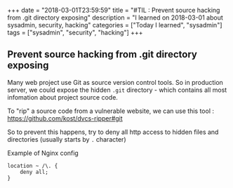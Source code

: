 +++
date = "2018-03-01T23:59:59"
title = "#TIL : Prevent source hacking from .git directory exposing"
description = "I learned on 2018-03-01 about sysadmin, security, hacking"
categories = ["Today I learned", "sysadmin"]
tags = ["sysadmin", "security", "hacking"]
+++



## Prevent source hacking from .git directory exposing

Many web project use Git as source version control tools. So in production
server, we could expose the hidden `.git` directory - which contains all most
infomation about project source code.

To "rip" a source code from a vulnerable website, we can use this tool : https://github.com/kost/dvcs-ripper#git

So to prevent this happens, try to deny all http access to hidden files and
directories (usually starts by `.` character)

Example of Nginx config

```
location ~ /\. {
    deny all;
}
```
